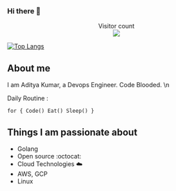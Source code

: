 ### Hi there 👋

<p align="center"> 
  Visitor count<br>
  <img src="https://profile-counter.glitch.me/neo7337/count.svg" />
</p>

[![Top Langs](https://github-readme-stats.vercel.app/api/top-langs/?username=neo7337)](https://github.com/anuraghazra/github-readme-stats)

## About me

I am Aditya Kumar, a Devops Engineer. Code Blooded. \n

Daily Routine :

`for {
    Code()
    Eat()
    Sleep()
}`

## Things I am passionate about

- Golang
- Open source :octocat:
- Cloud Technologies :cloud:
- AWS, GCP
- Linux

<!--
**neo7337/neo7337** is a ✨ _special_ ✨ repository because its `README.md` (this file) appears on your GitHub profile.

Here are some ideas to get you started:

- 🔭 I’m currently working on ...
- 🌱 I’m currently learning ...
- 👯 I’m looking to collaborate on ...
- 🤔 I’m looking for help with ...
- 💬 Ask me about ...
- 📫 How to reach me: ...
- 😄 Pronouns: ...
- ⚡ Fun fact: ...
-->
